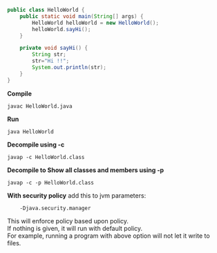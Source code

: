 ```java
public class HelloWorld {
    public static void main(String[] args) {
        HelloWorld helloWorld = new HelloWorld();
        helloWorld.sayHi();
    }

    private void sayHi() {
        String str;
        str="Hi !!";
        System.out.println(str);
    }
}
```

**Compile**

    javac HelloWorld.java

**Run**

    java HelloWorld

**Decompile using -c**

    javap -c HelloWorld.class

**Decompile to  Show all classes and members using -p**

    javap -c -p HelloWorld.class

**With security policy**
add this to jvm parameters:

        -Djava.security.manager 
This will enforce policy based upon policy.  
If nothing is given, it will run with default policy.  
For example, running a program with above option will not let it write to files.

